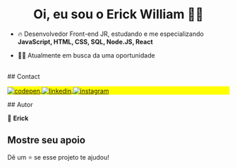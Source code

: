<h1 align="center">Oi, eu sou o Erick William 👍🏽</h1>

- 🔥 Desenvolvedor Front-end JR, estudando e me especializando **JavaScript, HTML, CSS, SQL, Node.JS, React**

- 👨‍💻 Atualmente em busca da uma oportunidade
<br>
## Contact

<p align="left" style="background:yellow">
<a href="https://codepen.io/Erick-Willian" target="_blank">
  <img align="center" src="https://img.shields.io/badge/-ErickWilliam-05122A?style=flat&logo=codepen" alt="codepen"/>
</a>
<a href="https://www.linkedin.com/in/erick-william-16ab4a238/" target="_blank">
  <img align="center" src="https://img.shields.io/badge/-ErickWilliam-05122A?style=flat&logo=linkedin" alt="linkedin"/>
</a>
<a href="https://www.instagram.com/erickwillian49/" target="_blank">
 <img align="center" src="https://img.shields.io/badge/-ErickWilliam-05122A?style=flat&logo=instagram" alt="instagram"/>
</a>
</p>
##  Autor

👤 **Erick**

##  Mostre seu apoio

Dê um ⭐️ se esse projeto te ajudou!
